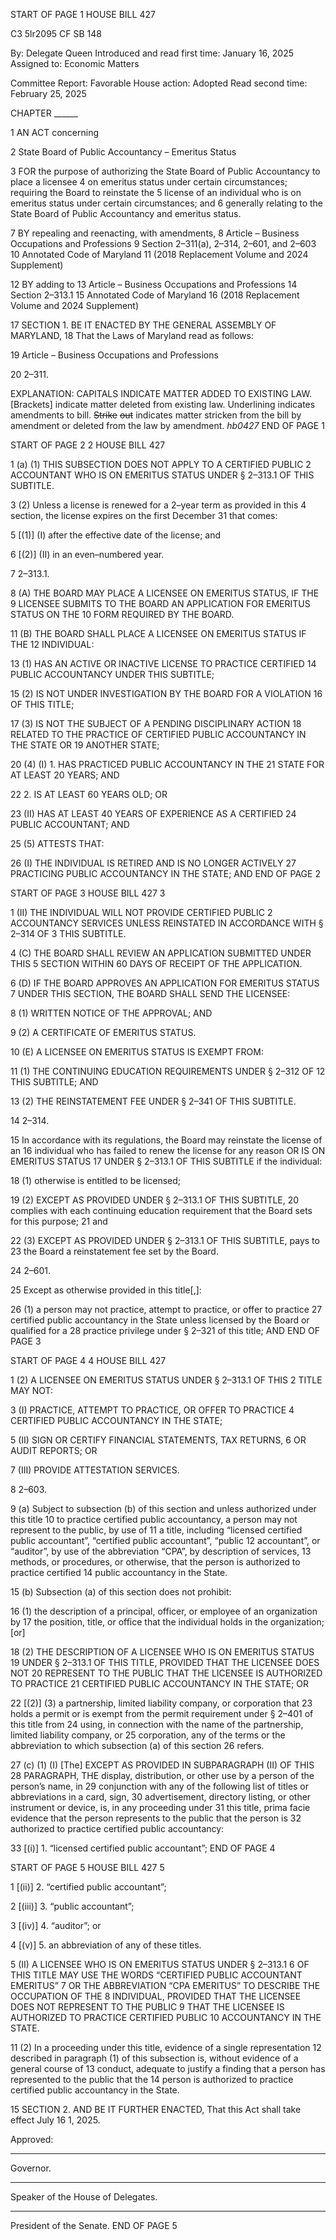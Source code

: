 START OF PAGE 1
HOUSE BILL 427

C3 5lr2095
CF SB 148

By: Delegate Queen
Introduced and read first time: January 16, 2025
Assigned to: Economic Matters

Committee Report: Favorable
House action: Adopted
Read second time: February 25, 2025

CHAPTER ______

1 AN ACT concerning

2 State Board of Public Accountancy – Emeritus Status

3 FOR the purpose of authorizing the State Board of Public Accountancy to place a licensee
4 on emeritus status under certain circumstances; requiring the Board to reinstate the
5 license of an individual who is on emeritus status under certain circumstances; and
6 generally relating to the State Board of Public Accountancy and emeritus status.

7 BY repealing and reenacting, with amendments,
8 Article – Business Occupations and Professions
9 Section 2–311(a), 2–314, 2–601, and 2–603
10 Annotated Code of Maryland
11 (2018 Replacement Volume and 2024 Supplement)

12 BY adding to
13 Article – Business Occupations and Professions
14 Section 2–313.1
15 Annotated Code of Maryland
16 (2018 Replacement Volume and 2024 Supplement)

17 SECTION 1. BE IT ENACTED BY THE GENERAL ASSEMBLY OF MARYLAND,
18 That the Laws of Maryland read as follows:

19 Article – Business Occupations and Professions

20 2–311.

EXPLANATION: CAPITALS INDICATE MATTER ADDED TO EXISTING LAW.
[Brackets] indicate matter deleted from existing law.
Underlining indicates amendments to bill.
~~Strike~~ ~~out~~ indicates matter stricken from the bill by amendment or deleted from the law by
amendment. *hb0427*
END OF PAGE 1

START OF PAGE 2
2 HOUSE BILL 427

1 (a) (1) THIS SUBSECTION DOES NOT APPLY TO A CERTIFIED PUBLIC
2 ACCOUNTANT WHO IS ON EMERITUS STATUS UNDER § 2–313.1 OF THIS SUBTITLE.

3 (2) Unless a license is renewed for a 2–year term as provided in this
4 section, the license expires on the first December 31 that comes:

5 [(1)] (I) after the effective date of the license; and

6 [(2)] (II) in an even–numbered year.

7 2–313.1.

8 (A) THE BOARD MAY PLACE A LICENSEE ON EMERITUS STATUS, IF THE
9 LICENSEE SUBMITS TO THE BOARD AN APPLICATION FOR EMERITUS STATUS ON THE
10 FORM REQUIRED BY THE BOARD.

11 (B) THE BOARD SHALL PLACE A LICENSEE ON EMERITUS STATUS IF THE
12 INDIVIDUAL:

13 (1) HAS AN ACTIVE OR INACTIVE LICENSE TO PRACTICE CERTIFIED
14 PUBLIC ACCOUNTANCY UNDER THIS SUBTITLE;

15 (2) IS NOT UNDER INVESTIGATION BY THE BOARD FOR A VIOLATION
16 OF THIS TITLE;

17 (3) IS NOT THE SUBJECT OF A PENDING DISCIPLINARY ACTION
18 RELATED TO THE PRACTICE OF CERTIFIED PUBLIC ACCOUNTANCY IN THE STATE OR
19 ANOTHER STATE;

20 (4) (I) 1. HAS PRACTICED PUBLIC ACCOUNTANCY IN THE
21 STATE FOR AT LEAST 20 YEARS; AND

22 2. IS AT LEAST 60 YEARS OLD; OR

23 (II) HAS AT LEAST 40 YEARS OF EXPERIENCE AS A CERTIFIED
24 PUBLIC ACCOUNTANT; AND

25 (5) ATTESTS THAT:

26 (I) THE INDIVIDUAL IS RETIRED AND IS NO LONGER ACTIVELY
27 PRACTICING PUBLIC ACCOUNTANCY IN THE STATE; AND
END OF PAGE 2

START OF PAGE 3
HOUSE BILL 427 3

1 (II) THE INDIVIDUAL WILL NOT PROVIDE CERTIFIED PUBLIC
2 ACCOUNTANCY SERVICES UNLESS REINSTATED IN ACCORDANCE WITH § 2–314 OF
3 THIS SUBTITLE.

4 (C) THE BOARD SHALL REVIEW AN APPLICATION SUBMITTED UNDER THIS
5 SECTION WITHIN 60 DAYS OF RECEIPT OF THE APPLICATION.

6 (D) IF THE BOARD APPROVES AN APPLICATION FOR EMERITUS STATUS
7 UNDER THIS SECTION, THE BOARD SHALL SEND THE LICENSEE:

8 (1) WRITTEN NOTICE OF THE APPROVAL; AND

9 (2) A CERTIFICATE OF EMERITUS STATUS.

10 (E) A LICENSEE ON EMERITUS STATUS IS EXEMPT FROM:

11 (1) THE CONTINUING EDUCATION REQUIREMENTS UNDER § 2–312 OF
12 THIS SUBTITLE; AND

13 (2) THE REINSTATEMENT FEE UNDER § 2–341 OF THIS SUBTITLE.

14 2–314.

15 In accordance with its regulations, the Board may reinstate the license of an
16 individual who has failed to renew the license for any reason OR IS ON EMERITUS STATUS
17 UNDER § 2–313.1 OF THIS SUBTITLE if the individual:

18 (1) otherwise is entitled to be licensed;

19 (2) EXCEPT AS PROVIDED UNDER § 2–313.1 OF THIS SUBTITLE,
20 complies with each continuing education requirement that the Board sets for this purpose;
21 and

22 (3) EXCEPT AS PROVIDED UNDER § 2–313.1 OF THIS SUBTITLE, pays to
23 the Board a reinstatement fee set by the Board.

24 2–601.

25 Except as otherwise provided in this title[,]:

26 (1) a person may not practice, attempt to practice, or offer to practice
27 certified public accountancy in the State unless licensed by the Board or qualified for a
28 practice privilege under § 2–321 of this title; AND
END OF PAGE 3

START OF PAGE 4
4 HOUSE BILL 427

1 (2) A LICENSEE ON EMERITUS STATUS UNDER § 2–313.1 OF THIS
2 TITLE MAY NOT:

3 (I) PRACTICE, ATTEMPT TO PRACTICE, OR OFFER TO PRACTICE
4 CERTIFIED PUBLIC ACCOUNTANCY IN THE STATE;

5 (II) SIGN OR CERTIFY FINANCIAL STATEMENTS, TAX RETURNS,
6 OR AUDIT REPORTS; OR

7 (III) PROVIDE ATTESTATION SERVICES.

8 2–603.

9 (a) Subject to subsection (b) of this section and unless authorized under this title
10 to practice certified public accountancy, a person may not represent to the public, by use of
11 a title, including “licensed certified public accountant”, “certified public accountant”, “public
12 accountant”, or “auditor”, by use of the abbreviation “CPA”, by description of services,
13 methods, or procedures, or otherwise, that the person is authorized to practice certified
14 public accountancy in the State.

15 (b) Subsection (a) of this section does not prohibit:

16 (1) the description of a principal, officer, or employee of an organization by
17 the position, title, or office that the individual holds in the organization; [or]

18 (2) THE DESCRIPTION OF A LICENSEE WHO IS ON EMERITUS STATUS
19 UNDER § 2–313.1 OF THIS TITLE, PROVIDED THAT THE LICENSEE DOES NOT
20 REPRESENT TO THE PUBLIC THAT THE LICENSEE IS AUTHORIZED TO PRACTICE
21 CERTIFIED PUBLIC ACCOUNTANCY IN THE STATE; OR

22 [(2)] (3) a partnership, limited liability company, or corporation that
23 holds a permit or is exempt from the permit requirement under § 2–401 of this title from
24 using, in connection with the name of the partnership, limited liability company, or
25 corporation, any of the terms or the abbreviation to which subsection (a) of this section
26 refers.

27 (c) (1) (I) [The] EXCEPT AS PROVIDED IN SUBPARAGRAPH (II) OF THIS
28 PARAGRAPH, THE display, distribution, or other use by a person of the person’s name, in
29 conjunction with any of the following list of titles or abbreviations in a card, sign,
30 advertisement, directory listing, or other instrument or device, is, in any proceeding under
31 this title, prima facie evidence that the person represents to the public that the person is
32 authorized to practice certified public accountancy:

33 [(i)] 1. “licensed certified public accountant”;
END OF PAGE 4

START OF PAGE 5
HOUSE BILL 427 5

1 [(ii)] 2. “certified public accountant”;

2 [(iii)] 3. “public accountant”;

3 [(iv)] 4. “auditor”; or

4 [(v)] 5. an abbreviation of any of these titles.

5 (II) A LICENSEE WHO IS ON EMERITUS STATUS UNDER § 2–313.1
6 OF THIS TITLE MAY USE THE WORDS “CERTIFIED PUBLIC ACCOUNTANT EMERITUS”
7 OR THE ABBREVIATION “CPA EMERITUS” TO DESCRIBE THE OCCUPATION OF THE
8 INDIVIDUAL, PROVIDED THAT THE LICENSEE DOES NOT REPRESENT TO THE PUBLIC
9 THAT THE LICENSEE IS AUTHORIZED TO PRACTICE CERTIFIED PUBLIC
10 ACCOUNTANCY IN THE STATE.

11 (2) In a proceeding under this title, evidence of a single representation
12 described in paragraph (1) of this subsection is, without evidence of a general course of
13 conduct, adequate to justify a finding that a person has represented to the public that the
14 person is authorized to practice certified public accountancy in the State.

15 SECTION 2. AND BE IT FURTHER ENACTED, That this Act shall take effect July
16 1, 2025.

Approved:

________________________________________________________________________________
Governor.

________________________________________________________________________________
Speaker of the House of Delegates.

________________________________________________________________________________
President of the Senate.
END OF PAGE 5